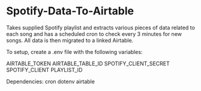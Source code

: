 # Spotify-Data-To-Airtable

Takes supplied Spotify playlist and extracts various pieces of data related to each song and has a scheduled cron to check every 3 minutes for new songs. All data is then migrated to a linked Airtable.

To setup, create a .env file with the following variables:

AIRTABLE_TOKEN
AIRTABLE_TABLE_ID
SPOTIFY_CLIENT_SECRET
SPOTIFY_CLIENT
PLAYLIST_ID

Dependencies:
cron
dotenv
airtable
